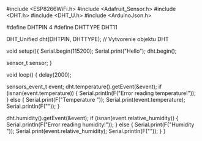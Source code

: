 #include <ESP8266WiFi.h>
#include <Adafruit_Sensor.h>
#include <DHT.h>
#include <DHT_U.h>
#include <ArduinoJson.h>

#define DHTPIN 4
#define DHTTYPE    DHT11

DHT_Unified dht(DHTPIN, DHTTYPE); // Vytvorenie objektu DHT

void setup(){
	Serial.begin(115200);
  Serial.print("Hello");
  dht.begin();

  sensor_t sensor;
}

void loop() {
  delay(2000);
  
  sensors_event_t event;
   dht.temperature().getEvent(&event);
  if (isnan(event.temperature)) {
    Serial.println(F("Error reading temperature!"));
  }
  else {
    Serial.print(F("Temperature "));
    Serial.print(event.temperature);
    Serial.println(F(""));
  }

  dht.humidity().getEvent(&event);
  if (isnan(event.relative_humidity)) {
    Serial.println(F("Error reading humidity!"));
  }
  else {
    Serial.print(F("Humidity "));
    Serial.print(event.relative_humidity);
    Serial.println(F(""));
  }
}
